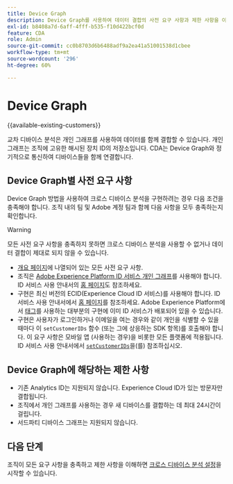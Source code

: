 ```yaml
---
title: Device Graph
description: Device Graph를 사용하여 데이터 결합의 사전 요구 사항과 제한 사항을 이해합니다.
exl-id: b8408a7d-6aff-4fff-b535-f10d422bcf0d
feature: CDA
role: Admin
source-git-commit: cc0b8703d6b6488adf9a2ea41a51001538d1cbee
workflow-type: tm+mt
source-wordcount: '296'
ht-degree: 60%

---
```



# Device Graph

{{available-existing-customers}}

교차 디바이스 분석은 개인 그래프를 사용하여 데이터를 함께 결합할 수 있습니다. 개인 그래프는 조직에 고유한 해시된 장치 ID의 저장소입니다. CDA는 Device Graph와 정기적으로 통신하여 디바이스들을 함께 연결합니다.

## Device Graph별 사전 요구 사항

Device Graph 방법을 사용하여 크로스 디바이스 분석을 구현하려는 경우 다음 조건을 충족해야 합니다. 조직 내의 팀 및 Adobe 계정 팀과 함께 다음 사항을 모두 충족하는지 확인합니다.

>[!WARNING]
>
>모든 사전 요구 사항을 충족하지 못하면 크로스 디바이스 분석을 사용할 수 없거나 데이터 결합이 제대로 되지 않을 수 있습니다.
>

* [개요 페이지](overview.md)에 나열되어 있는 모든 사전 요구 사항.
* 조직은 [Adobe Experience Platform ID 서비스 개인 그래프](https://business.adobe.com/products/experience-platform/identity-service.html)를 사용해야 합니다. ID 서비스 사용 안내서의 [홈 페이지](https://experienceleague.adobe.com/docs/experience-platform/sources/home.html?lang=ko-KR)도 참조하세요.
* 구현은 최신 버전의 ECID(Experience Cloud ID 서비스)를 사용해야 합니다. ID 서비스 사용 안내서에서 [홈 페이지](https://experienceleague.adobe.com/docs/id-service/using/home.html)를 참조하세요. Adobe Experience Platform에서 [태그](https://experienceleague.adobe.com/docs/experience-platform/tags/home.html)를 사용하는 대부분의 구현에 이미 ID 서비스가 배포되어 있을 수 있습니다.
* 구현은 사용자가 로그인하거나 이메일을 여는 경우와 같이 개인을 식별할 수 있을 때마다 이 `setCustomerIDs` 함수 (또는 그에 상응하는 SDK 항목)를 호출해야 합니다. 이 요구 사항은 모바일 앱 (사용하는 경우)을 비롯한 모든 플랫폼에 적용됩니다. ID 서비스 사용 안내서에서 [`setCustomerIDs`](https://experienceleague.adobe.com/docs/id-service/using/id-service-api/methods/setcustomerids.html?lang=ko-KR)을(를) 참조하십시오.

## Device Graph에 해당하는 제한 사항

* 기존 Analytics ID는 지원되지 않습니다. Experience Cloud ID가 있는 방문자만 결합됩니다.
* 조직에서 개인 그래프를 사용하는 경우 새 디바이스를 결합하는 데 최대 24시간이 걸립니다.
* 서드파티 디바이스 그래프는 지원되지 않습니다.

## 다음 단계

조직이 모든 요구 사항을 충족하고 제한 사항을 이해하면 [크로스 디바이스 분석 설정](setup.md)을 시작할 수 있습니다.
